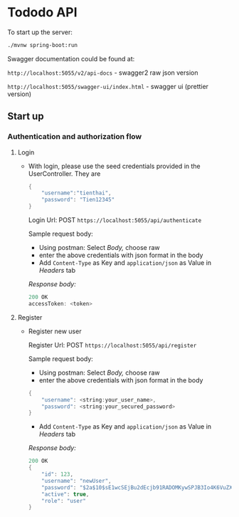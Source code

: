 # Tododo API

To start up the server:

```bash
./mvnw spring-boot:run
```
Swagger documentation could be found at:

`http://localhost:5055/v2/api-docs` - swagger2 raw json version

`http://localhost:5055/swagger-ui/index.html` - swagger ui (prettier version)

## Start up

### Authentication and authorization flow

1. Login 
    - With login, please use the seed credentials provided in the UserController. They are

        ```java
        {
        	"username":"tienthai",
        	"password": "Tien12345"
        }
        ```

        Login Url: POST `https://localhost:5055/api/authenticate`

        Sample request body:

        - Using postman: Select *Body,*  choose raw
        - enter the above credentials with json format in the body
        - Add `Content-Type` as Key and `application/json` as Value in *Headers* tab

        *Response body:* 

        ```java
        200 OK 
        accessToken: <token>
        ```

2. Register 
    - Register new user

        Register Url: POST `https://localhost:5055/api/register`

        Sample request body:

        - Using postman: Select *Body,*  choose raw
        - enter the above credentials with json format in the body
        ```java
        {
        	"username": <string:your_user_name>,
        	"password": <string:your_secured_password>
        }
        ```
        - Add `Content-Type` as Key and `application/json` as Value in *Headers* tab

        *Response body:* 

        ```java
        200 OK 
        {
            "id": 123,
            "username": "newUser",
            "password": "$2a$10$sE1wcSEjBu2dEcjb91RADOMKywSPJB3Io4K6VuZXQPhZDzZ7zYu5C",
            "active": true,
            "role": "user"
        }
        ```